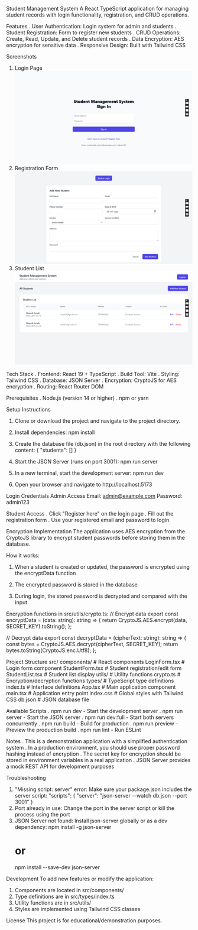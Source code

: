 Student Management System
A React TypeScript application for managing student records with login functionality, registration, and CRUD operations.

Features
. User Authentication: Login system for admin and students
. Student Registration: Form to register new students
. CRUD Operations: Create, Read, Update, and Delete student records
. Data Encryption: AES encryption for sensitive data
. Responsive Design: Built with Tailwind CSS

Screenshots

1. Login Page
   ![Login Page](./public/screenshots/LoginFormImg.png)
2. Registration Form
   ![Registration Form](./public/screenshots/StudentFormImg.png)
3. Student List
   ![StudentListImg](./public/screenshots/StudentListImg.png)

Tech Stack
. Frontend: React 19 + TypeScript
. Build Tool: Vite
. Styling: Tailwind CSS
. Database: JSON Server
. Encryption: CryptoJS for AES encryption
. Routing: React Router DOM

Prerequisites
. Node.js (version 14 or higher)
. npm or yarn

Setup Instructions

1. Clone or download the project and navigate to the project directory.

2. Install dependencies:
   npm install
3. Create the database file (db.json) in the root directory with the following content:
   {
   "students": []
   }
4. Start the JSON Server (runs on port 3001):
   npm run server
5. In a new terminal, start the development server:
   npm run dev
6. Open your browser and navigate to http://localhost:5173

Login Credentials
Admin Access
Email: admin@example.com
Password: admin123

Student Access
. Click "Register here" on the login page
. Fill out the registration form
. Use your registered email and password to login

Encryption Implementation
The application uses AES encryption from the CryptoJS library to encrypt student passwords before storing them in the database.

How it works:

1. When a student is created or updated, the password is encrypted using the encryptData function

2. The encrypted password is stored in the database

3. During login, the stored password is decrypted and compared with the input

Encryption functions in src/utils/crypto.ts:
// Encrypt data
export const encryptData = (data: string): string => {
return CryptoJS.AES.encrypt(data, SECRET_KEY).toString();
};

// Decrypt data
export const decryptData = (cipherText: string): string => {
const bytes = CryptoJS.AES.decrypt(cipherText, SECRET_KEY);
return bytes.toString(CryptoJS.enc.Utf8);
};

Project Structure
src/
components/ # React components
LoginForm.tsx # Login form component
StudentForm.tsx # Student registration/edit form
StudentList.tsx # Student list display
utils/ # Utility functions
crypto.ts # Encryption/decryption functions
types/ # TypeScript type definitions
index.ts # Interface definitions
App.tsx # Main application component
main.tsx # Application entry point
index.css # Global styles with Tailwind CSS
db.json # JSON database file

Available Scripts
. npm run dev - Start the development server
. npm run server - Start the JSON server
. npm run dev:full - Start both servers concurrently
. npm run build - Build for production
. npm run preview - Preview the production build
. npm run lint - Run ESLint

Notes
. This is a demonstration application with a simplified authentication system
. In a production environment, you should use proper password hashing instead of encryption
. The secret key for encryption should be stored in environment variables in a real application
. JSON Server provides a mock REST API for development purposes

Troubleshooting

1. "Missing script: server" error: Make sure your package.json includes the server script:
   "scripts": {
   "server": "json-server --watch db.json --port 3001"
   }
2. Port already in use: Change the port in the server script or kill the process using the port
3. JSON Server not found: Install json-server globally or as a dev dependency:
   npm install -g json-server
   # or
   npm install --save-dev json-server

Development
To add new features or modify the application:

1. Components are located in src/components/
2. Type definitions are in src/types/index.ts
3. Utility functions are in src/utils/
4. Styles are implemented using Tailwind CSS classes

License
This project is for educational/demonstration purposes.
